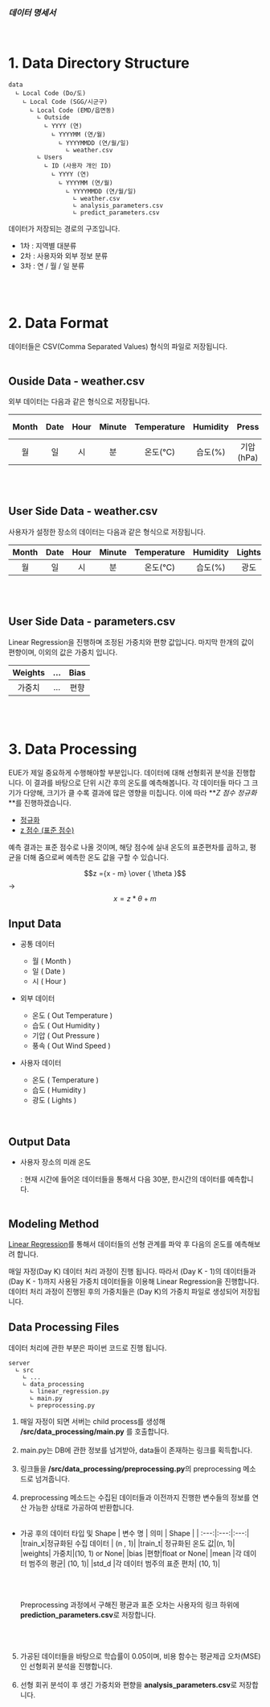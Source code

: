 ### _데이터 명세서_

<script id="MathJax-script" async src="https://cdn.jsdelivr.net/npm/mathjax@3/es5/tex-mml-chtml.js"></script>

<br>

# 1. Data Directory Structure

    data
      ∟ Local Code (Do/도)
        ∟ Local Code (SGG/시군구)
          ∟ Local Code (EMD/읍면동)
            ∟ Outside
              ∟ YYYY (연)
                ∟ YYYYMM (연/월)
                  ∟ YYYYMMDD (연/월/일)
                    ∟ weather.csv
            ∟ Users
              ∟ ID (사용자 개인 ID)
                ∟ YYYY (연)
                  ∟ YYYYMM (연/월)
                    ∟ YYYYMMDD (연/월/일)
                      ∟ weather.csv
                      ∟ analysis_parameters.csv
                      ∟ predict_parameters.csv

데이터가 저장되는 경로의 구조입니다.

- 1차 : 지역별 대분류
- 2차 : 사용자와 외부 정보 분류
- 3차 : 연 / 월 / 일 분류

<br><br>

# 2. Data Format

데이터들은 CSV(Comma Separated Values) 형식의 파일로 저장됩니다.<br><br>

## Ouside Data - weather.csv

외부 데이터는 다음과 같은 형식으로 저장됩니다.

| Month | Date | Hour | Minute | Temperature | Humidity |   Press   | Wind Speed |
| :---: | :--: | :--: | :----: | :---------: | :------: | :-------: | :--------: |
|  월   |  일  |  시  |   분   |   온도(℃)   | 습도(%)  | 기압(hPa) | 풍속(m/s)  |

<br><br>

## User Side Data - weather.csv

사용자가 설정한 장소의 데이터는 다음과 같은 형식으로 저장됩니다.

| Month | Date | Hour | Minute | Temperature | Humidity | Lights |
| :---: | :--: | :--: | :----: | :---------: | :------: | :----: |
|  월   |  일  |  시  |   분   |   온도(℃)   | 습도(%)  |  광도  |

<br><br>

## User Side Data - parameters.csv

Linear Regression을 진행하며 조정된 가중치와 편향 값입니다. 마지막 한개의 값이 편향이며, 이외의 값은 가중치 입니다.

| Weights |  …  | Bias |
| :-----: | :-: | :--: |
| 가중치  |  …  | 편향 |

<br><br>

# 3. Data Processing

EUE가 제일 중요하게 수행해야할 부분입니다. 데이터에 대해 선형회귀 분석을 진행합니다. 이 결과를 바탕으로 단위 시간 후의 온도를 예측해봅니다.
각 데이터들 마다 그 크기가 다양해, 크기가 클 수록 결과에 많은 영향을 미칩니다. 이에 따라 **_Z 점수 정규화_**를 진행하겠습니다.

- [정규화](<https://en.wikipedia.org/wiki/Normalization_(statistics)>)
- [z 점수 (표준 점수)](https://ko.wikipedia.org/wiki/%ED%91%9C%EC%A4%80_%EC%A0%90%EC%88%98)

예측 결과는 표준 점수로 나올 것이며, 해당 점수에 실내 온도의 표준편차를 곱하고, 평균을 더해 줌으로써 예측한 온도 값을 구할 수 있습니다.

$$z ={x - m} \over { \theta }$$ -> $$x = z * \theta + m$$

## Input Data

- 공통 데이터

  - 월 ( Month )
  - 일 ( Date )
  - 시 ( Hour )

- 외부 데이터

  - 온도 ( Out Temperature )
  - 습도 ( Out Humidity )
  - 기압 ( Out Pressure )
  - 풍속 ( Out Wind Speed )

- 사용자 데이터
  - 온도 ( Temperature )
  - 습도 ( Humidity )
  - 광도 ( Lights )

<br>

## Output Data

- 사용자 장소의 미래 온도

  : 현재 시간에 들어온 데이터들을 통해서 다음 30분, 한시간의 데이터를 예측합니다.<br><br>

## Modeling Method

[Linear Regression](https://ko.wikipedia.org/wiki/선형_회귀)를 통해서 데이터들의 선형 관계를 파악 후 다음의 온도를 예측해보려 합니다.

매일 자정(Day K) 데이터 처리 과정이 진행 됩니다. 따라서 (Day K - 1)의 데이터들과 (Day K - 1)까지 사용된 가중치 데이터들을 이용해 Linear Regression을 진행합니다. 데이터 처리 과정이 진행된 후의 가중치들은 (Day K)의 가중치 파일로 생성되어 저장됩니다.

## Data Processing Files

데이터 처리에 관한 부분은 파이썬 코드로 진행 됩니다.

    server
      ∟ src
        ∟ ...
        ∟ data_processing
          ∟ linear_regression.py
          ∟ main.py
          ∟ preprocessing.py

1. 매일 자정이 되면 서버는 child process를 생성해 **/src/data_processing/main.py** 를 호출합니다. <br><br>
2. main.py는 DB에 관한 정보를 넘겨받아, data들이 존재하는 링크를 획득합니다. <br><br>
3. 링크들을 **/src/data_processing/preprocessing.py**의 preprocessing 메소드로 넘겨줍니다. <br><br>
4. preprocessing 메소드는 수집된 데이터들과 이전까지 진행한 변수들의 정보를 연산 가능한 상태로 가공하여 반환합니다. <br><br>

- 가공 후의 데이터 타입 및 Shape
  | 변수 명 | 의미 | Shape |
  | :---:|:---:|:---:|
  |train_x|정규화된 수집 데이터 | (n , 1)|
  |train_t| 정규화된 온도 값|(n, 1)|
  |weights| 가중치|(10, 1) or None|
  |bias |편향|float or None|
  |mean |각 데이터 범주의 평균| (10, 1)|
  |std_d |각 데이터 범주의 표준 편차| (10, 1)|

  <br><br>

  Preprocessing 과정에서 구해진 평균과 표준 오차는 사용자의 링크 하위에 **prediction_parameters.csv**로 저장합니다.

<br><br>

5. 가공된 데이터들을 바탕으로 학습률이 0.05이며, 비용 함수는 평균제곱 오차(MSE)인 선형회귀 분석을 진행합니다.<br><br>
6. 선형 회귀 분석이 후 생긴 가중치와 편향을 **analysis_parameters.csv**로 저장합니다.<br><br>
